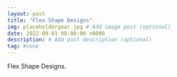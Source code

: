 ```yaml
---
layout: post
title: "Flex Shape Designs"
img: placeholdergear.jpg # Add image post (optional)
date: 2022-09-01 00:00:00 +0000
description: # Add post description (optional)
tag: #none 
---
```

Flex Shape Designs. 
